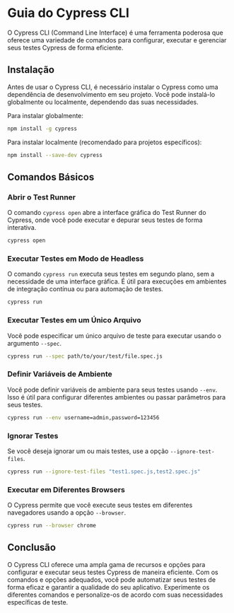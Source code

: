 # Guia do Cypress CLI

O Cypress CLI (Command Line Interface) é uma ferramenta poderosa que oferece uma variedade de comandos para configurar, executar e gerenciar seus testes Cypress de forma eficiente.

## Instalação

Antes de usar o Cypress CLI, é necessário instalar o Cypress como uma dependência de desenvolvimento em seu projeto. Você pode instalá-lo globalmente ou localmente, dependendo das suas necessidades.

Para instalar globalmente:

```bash
npm install -g cypress
```

Para instalar localmente (recomendado para projetos específicos):

```bash
npm install --save-dev cypress
```

## Comandos Básicos

### Abrir o Test Runner

O comando `cypress open` abre a interface gráfica do Test Runner do Cypress, onde você pode executar e depurar seus testes de forma interativa.

```bash
cypress open
```

### Executar Testes em Modo de Headless

O comando `cypress run` executa seus testes em segundo plano, sem a necessidade de uma interface gráfica. É útil para execuções em ambientes de integração contínua ou para automação de testes.

```bash
cypress run
```

### Executar Testes em um Único Arquivo

Você pode especificar um único arquivo de teste para executar usando o argumento `--spec`.

```bash
cypress run --spec path/to/your/test/file.spec.js
```

### Definir Variáveis de Ambiente

Você pode definir variáveis de ambiente para seus testes usando `--env`. Isso é útil para configurar diferentes ambientes ou passar parâmetros para seus testes.

```bash
cypress run --env username=admin,password=123456
```

### Ignorar Testes

Se você deseja ignorar um ou mais testes, use a opção `--ignore-test-files`.

```bash
cypress run --ignore-test-files "test1.spec.js,test2.spec.js"
```

### Executar em Diferentes Browsers

O Cypress permite que você execute seus testes em diferentes navegadores usando a opção `--browser`.

```bash
cypress run --browser chrome
```

## Conclusão

O Cypress CLI oferece uma ampla gama de recursos e opções para configurar e executar seus testes Cypress de maneira eficiente. Com os comandos e opções adequados, você pode automatizar seus testes de forma eficaz e garantir a qualidade do seu aplicativo. Experimente os diferentes comandos e personalize-os de acordo com suas necessidades específicas de teste.